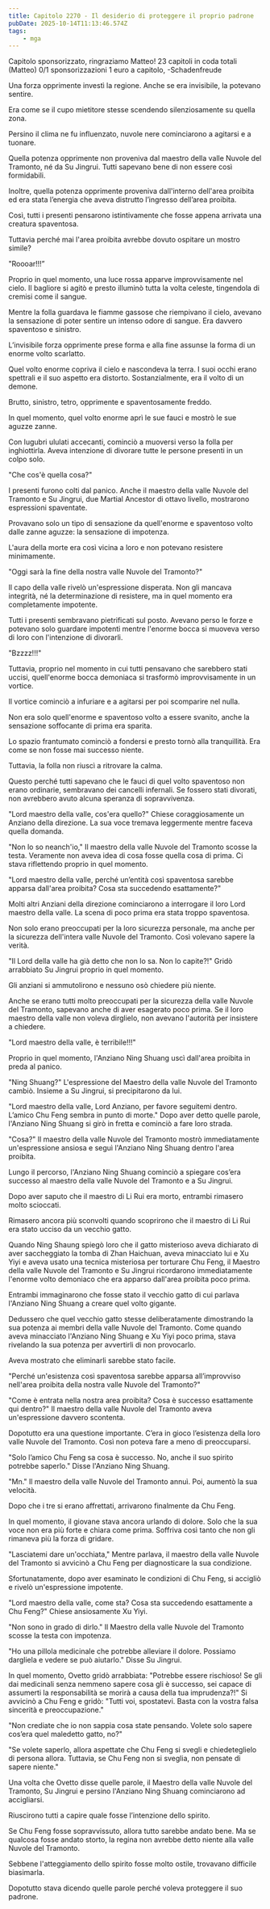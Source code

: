```yaml
---
title: Capitolo 2270 - Il desiderio di proteggere il proprio padrone
pubDate: 2025-10-14T11:13:46.574Z
tags:
    - mga
---
```



Capitolo sponsorizzato, ringraziamo Matteo!
23 capitoli in coda totali (Matteo)
0/1 sponsorizzazioni 1 euro a capitolo,
-Schadenfreude


Una forza opprimente investì la regione. Anche se era invisibile, la potevano sentire.


Era come se il cupo mietitore stesse scendendo silenziosamente su quella zona.


Persino il clima ne fu influenzato, nuvole nere cominciarono a agitarsi e a tuonare.


Quella potenza opprimente non proveniva dal maestro della valle Nuvole del Tramonto, né da Su Jingrui. Tutti sapevano bene di non essere così formidabili.


Inoltre, quella potenza opprimente proveniva dall'interno dell'area proibita ed era stata l’energia che aveva distrutto l’ingresso dell’area proibita.


Così, tutti i presenti pensarono istintivamente che fosse appena arrivata una creatura spaventosa.


Tuttavia perché mai l'area proibita avrebbe dovuto ospitare un mostro simile?


"Roooar!!!”


Proprio in quel momento, una luce rossa apparve improvvisamente nel cielo. Il bagliore si agitò e presto illuminò tutta la volta celeste, tingendola di cremisi come il sangue.


Mentre la folla guardava le fiamme gassose che riempivano il cielo, avevano la sensazione di poter sentire un intenso odore di sangue. Era davvero spaventoso e sinistro.


L’invisibile forza opprimente prese forma e alla fine assunse la forma di un enorme volto scarlatto.


Quel volto enorme copriva il cielo e nascondeva la terra. I suoi occhi erano spettrali e il suo aspetto era distorto. Sostanzialmente, era il volto di un demone.


Brutto, sinistro, tetro, opprimente e spaventosamente freddo.


In quel momento, quel volto enorme aprì le sue fauci e mostrò le sue aguzze zanne.


Con lugubri ululati accecanti, cominciò a muoversi verso la folla per inghiottirla. Aveva intenzione di divorare tutte le persone presenti in un colpo solo.


"Che cos'è quella cosa?"


I presenti furono colti dal panico. Anche il maestro della valle Nuvole del Tramonto e Su Jingrui, due Martial Ancestor di ottavo livello, mostrarono espressioni spaventate.


Provavano solo un tipo di sensazione da quell'enorme e spaventoso volto dalle zanne aguzze: la sensazione di impotenza.


L'aura della morte era così vicina a loro e non potevano resistere minimamente.


"Oggi sarà la fine della nostra valle Nuvole del Tramonto?"


Il capo della valle rivelò un'espressione disperata. Non gli mancava integrità, né la determinazione di resistere, ma in quel momento era completamente impotente.


Tutti i presenti sembravano pietrificati sul posto. Avevano perso le forze e potevano solo guardare impotenti mentre l'enorme bocca si muoveva verso di loro con l'intenzione di divorarli.


"Bzzzz!!!"


Tuttavia, proprio nel momento in cui tutti pensavano che sarebbero stati uccisi, quell'enorme bocca demoniaca si trasformò improvvisamente in un vortice.


Il vortice cominciò a infuriare e a agitarsi per poi scomparire nel nulla.


Non era solo quell'enorme e spaventoso volto a essere svanito, anche la sensazione soffocante di prima era sparita.


Lo spazio frantumato cominciò a fondersi e presto tornò alla tranquillità. Era come se non fosse mai successo niente.


Tuttavia, la folla non riuscì a ritrovare la calma.


Questo perché tutti sapevano che le fauci di quel volto spaventoso non erano ordinarie, sembravano dei cancelli infernali. Se fossero stati divorati, non avrebbero avuto alcuna speranza di sopravvivenza.


"Lord maestro della valle, cos'era quello?" Chiese coraggiosamente un Anziano della direzione. La sua voce tremava leggermente mentre faceva quella domanda.


"Non lo so neanch'io," Il maestro della valle Nuvole del Tramonto scosse la testa. Veramente non aveva idea di cosa fosse quella cosa di prima. Ci stava riflettendo proprio in quel momento.


"Lord maestro della valle, perché un’entità così spaventosa sarebbe apparsa dall'area proibita? Cosa sta succedendo esattamente?"


Molti altri Anziani della direzione cominciarono a interrogare il loro Lord maestro della valle. La scena di poco prima era stata troppo spaventosa.


Non solo erano preoccupati per la loro sicurezza personale, ma anche per la sicurezza dell'intera valle Nuvole del Tramonto. Così volevano sapere la verità.


"Il Lord della valle ha già detto che non lo sa. Non lo capite?!" Gridò arrabbiato Su Jingrui proprio in quel momento.


Gli anziani si ammutolirono e nessuno osò chiedere più niente.


Anche se erano tutti molto preoccupati per la sicurezza della valle Nuvole del Tramonto, sapevano anche di aver esagerato poco prima. Se il loro maestro della valle non voleva dirglielo, non avevano l'autorità per insistere a chiedere.


"Lord maestro della valle, è terribile!!!"


Proprio in quel momento, l'Anziano Ning Shuang uscì dall'area proibita in preda al panico.


"Ning Shuang?" L'espressione del Maestro della valle Nuvole del Tramonto cambiò. Insieme a Su Jingrui, si precipitarono da lui.


"Lord maestro della valle, Lord Anziano, per favore seguitemi dentro. L’amico Chu Feng sembra in punto di morte." Dopo aver detto quelle parole, l'Anziano Ning Shuang si girò in fretta e cominciò a fare loro strada.


"Cosa?" Il maestro della valle Nuvole del Tramonto mostrò immediatamente un'espressione ansiosa e seguì l'Anziano Ning Shuang dentro l'area proibita.


Lungo il percorso, l'Anziano Ning Shuang cominciò a spiegare cos’era successo al maestro della valle Nuvole del Tramonto e a Su Jingrui.


Dopo aver saputo che il maestro di Li Rui era morto, entrambi rimasero molto scioccati.


Rimasero ancora più sconvolti quando scoprirono che il maestro di Li Rui era stato ucciso da un vecchio gatto.


Quando Ning Shaung spiegò loro che il gatto misterioso aveva dichiarato di aver saccheggiato la tomba di Zhan Haichuan, aveva minacciato lui e Xu Yiyi e aveva usato una tecnica misteriosa per torturare Chu Feng, il Maestro della valle Nuvole del Tramonto e Su Jingrui ricordarono immediatamente l'enorme volto demoniaco che era apparso dall'area proibita poco prima.


Entrambi immaginarono che fosse stato il vecchio gatto di cui parlava l'Anziano Ning Shuang a creare quel volto gigante.


Dedussero che quel vecchio gatto stesse deliberatamente dimostrando la sua potenza ai membri della valle Nuvole del Tramonto. Come quando aveva minacciato l'Anziano Ning Shuang e Xu Yiyi poco prima, stava rivelando la sua potenza per avvertirli di non provocarlo.


Aveva mostrato che eliminarli sarebbe stato facile.


"Perché un'esistenza così spaventosa sarebbe apparsa all’improvviso nell'area proibita della nostra valle Nuvole del Tramonto?"


"Come è entrata nella nostra area proibita? Cosa è successo esattamente qui dentro?" Il maestro della valle Nuvole del Tramonto aveva un'espressione davvero scontenta.


Dopotutto era una questione importante. C’era in gioco l’esistenza della loro valle Nuvole del Tramonto. Così non poteva fare a meno di preoccuparsi.


"Solo l’amico Chu Feng sa cosa è successo. No, anche il suo spirito potrebbe saperlo." Disse l'Anziano Ning Shuang.


"Mn." Il maestro della valle Nuvole del Tramonto annuì. Poi, aumentò la sua velocità.


Dopo che i tre si erano affrettati, arrivarono finalmente da Chu Feng.


In quel momento, il giovane stava ancora urlando di dolore. Solo che la sua voce non era più forte e chiara come prima. Soffriva così tanto che non gli rimaneva più la forza di gridare.


"Lasciatemi dare un'occhiata," Mentre parlava, il maestro della valle Nuvole del Tramonto si avvicinò a Chu Feng per diagnosticare la sua condizione.


Sfortunatamente, dopo aver esaminato le condizioni di Chu Feng, si accigliò e rivelò un'espressione impotente.


"Lord maestro della valle, come sta? Cosa sta succedendo esattamente a Chu Feng?" Chiese ansiosamente Xu Yiyi.


"Non sono in grado di dirlo." Il Maestro della valle Nuvole del Tramonto scosse la testa con impotenza.


"Ho una pillola medicinale che potrebbe alleviare il dolore. Possiamo dargliela e vedere se può aiutarlo." Disse Su Jingrui.


In quel momento, Ovetto gridò arrabbiata: "Potrebbe essere rischioso! Se gli dai medicinali senza nemmeno sapere cosa gli è successo, sei capace di assumerti la responsabilità se morirà a causa della tua imprudenza?!"
Si avvicinò a Chu Feng e gridò: "Tutti voi, spostatevi. Basta con la vostra falsa sincerità e preoccupazione."


"Non crediate che io non sappia cosa state pensando. Volete solo sapere cos’era quel maledetto gatto, no?"


"Se volete saperlo, allora aspettate che Chu Feng si svegli e chiedeteglielo di persona allora. Tuttavia, se Chu Feng non si sveglia, non pensate di sapere niente."


Una volta che Ovetto disse quelle parole, il Maestro della valle Nuvole del Tramonto, Su Jingrui e persino l'Anziano Ning Shuang cominciarono ad accigliarsi.


Riuscirono tutti a capire quale fosse l’intenzione dello spirito.


Se Chu Feng fosse sopravvissuto, allora tutto sarebbe andato bene. Ma se qualcosa fosse andato storto, la regina non avrebbe detto niente alla valle Nuvole del Tramonto.


Sebbene l'atteggiamento dello spirito fosse molto ostile, trovavano difficile biasimarla.


Dopotutto stava dicendo quelle parole perché voleva proteggere il suo padrone.

